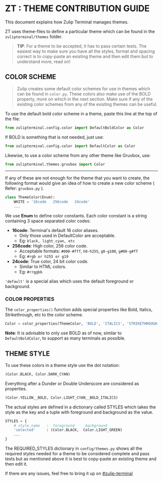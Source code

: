 
# ZT : THEME CONTRIBUTION GUIDE

This document explains how Zulip Terminal manages themes.

ZT uses theme-files to define a particular theme which can be found in the `zulipterminal/themes` folder.

> **TIP**: For a theme to be accepted, it has to pass certain tests. The easiest way to make sure you have all the styles, format and spacing correct is to copy-paste an existing theme and then edit them but to understand more, read on!

## COLOR SCHEME

> Zulip creates some default color schemes for use in themes which can be found in `color.py`. These colors also make use of the BOLD property, more on which in the next section. Make sure if any of the existing color schemes from any of the existing themes can be useful.

To use the default bold color scheme in a theme, paste this line at the top of the file:

```python
from zulipterminal.config.color import DefaultBoldColor as Color
```

If BOLD is something that is not needed, just use:

```python
from zulipterminal.config.color import DefaultColor as Color
```

Likewise, to use a color scheme from any other theme like Gruvbox, use:

```python
from zulipterminal.themes.gruvbox import Color
```

---

If any of these are not enough for the theme that you want to create, the following format would give an idea of how to create a new color scheme ( Refer: `gruvbox.py` ).

```python
class ThemeColor(Enum):
    WHITE = '16code   256code   24code'
    ...
```

We use **Enum** to define color constants.
Each color constant is a string containing 3 space separated
color codes:

* **16code**: Terminal's default 16 color aliases.
  * Only those used in DefaultColor are acceptable.
  * Eg: `black, light_cyan, etc`
* **256code**: High color, 256 color code.
  * Acceptable formats: `#000-#fff`, `h0-h255`, `g0-g100`, `g#00-g#ff`
  * Eg: `#rgb or h255 or g19`
* **24code**: True color, 24 bit color code.
  * Similar to HTML colors.
  * Eg: `#rrggbb`

`'default'` is a special alias which uses the default
foreground or background.

### COLOR PROPERTIES

The `color_properties()` function adds special properties like
Bold, Italics, Strikethrough, etc to the color scheme.

```python
Color = color_properties(ThemeColor, 'BOLD', 'ITALICS', 'STRIKETHROUGH')
```

**Note**: It is advisable to only use BOLD as of now, similar to `DefaultBoldColor`, to support as many terminals as possible.

## THEME STYLE

To use these colors in a theme style use the dot notation:

```python
(Color.BLACK, Color.DARK_CYAN)
```

Everything after a Dunder or Double Underscore
are considered as properties.

```python
(Color.YELLOW__BOLD, Color.LIGHT_CYAN__BOLD_ITALICS)
```

The actual styles are defined in a dictionary called STYLES
which takes the style as the key and a tuple with foreground
and background as the value.

```python
STYLES = {
    # style_name   :  foreground     background
    'selected'     : (Color.BLACK,  Color.LIGHT_GREEN)
    ...
}
```

The REQUIRED_STYLES dictionary in `config/themes.py` shows all the required styles needed for a theme to be considered complete and pass tests but as mentioned above it is best to copy-paste an existing theme
and then edit it.

If there are any issues, feel free to bring it up on [#zulip-terminal](https://chat.zulip.org/#narrow/stream/206-zulip-terminal)
